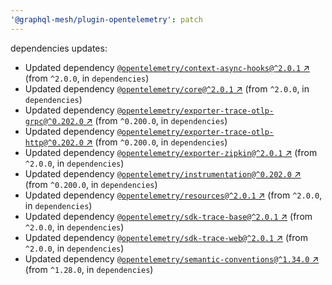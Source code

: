 ```yaml
---
'@graphql-mesh/plugin-opentelemetry': patch
---
```


dependencies updates: 

- Updated dependency [`@opentelemetry/context-async-hooks@^2.0.1` ↗︎](https://www.npmjs.com/package/@opentelemetry/context-async-hooks/v/2.0.1) (from `^2.0.0`, in `dependencies`)
- Updated dependency [`@opentelemetry/core@^2.0.1` ↗︎](https://www.npmjs.com/package/@opentelemetry/core/v/2.0.1) (from `^2.0.0`, in `dependencies`)
- Updated dependency [`@opentelemetry/exporter-trace-otlp-grpc@^0.202.0` ↗︎](https://www.npmjs.com/package/@opentelemetry/exporter-trace-otlp-grpc/v/0.202.0) (from `^0.200.0`, in `dependencies`)
- Updated dependency [`@opentelemetry/exporter-trace-otlp-http@^0.202.0` ↗︎](https://www.npmjs.com/package/@opentelemetry/exporter-trace-otlp-http/v/0.202.0) (from `^0.200.0`, in `dependencies`)
- Updated dependency [`@opentelemetry/exporter-zipkin@^2.0.1` ↗︎](https://www.npmjs.com/package/@opentelemetry/exporter-zipkin/v/2.0.1) (from `^2.0.0`, in `dependencies`)
- Updated dependency [`@opentelemetry/instrumentation@^0.202.0` ↗︎](https://www.npmjs.com/package/@opentelemetry/instrumentation/v/0.202.0) (from `^0.200.0`, in `dependencies`)
- Updated dependency [`@opentelemetry/resources@^2.0.1` ↗︎](https://www.npmjs.com/package/@opentelemetry/resources/v/2.0.1) (from `^2.0.0`, in `dependencies`)
- Updated dependency [`@opentelemetry/sdk-trace-base@^2.0.1` ↗︎](https://www.npmjs.com/package/@opentelemetry/sdk-trace-base/v/2.0.1) (from `^2.0.0`, in `dependencies`)
- Updated dependency [`@opentelemetry/sdk-trace-web@^2.0.1` ↗︎](https://www.npmjs.com/package/@opentelemetry/sdk-trace-web/v/2.0.1) (from `^2.0.0`, in `dependencies`)
- Updated dependency [`@opentelemetry/semantic-conventions@^1.34.0` ↗︎](https://www.npmjs.com/package/@opentelemetry/semantic-conventions/v/1.34.0) (from `^1.28.0`, in `dependencies`)
